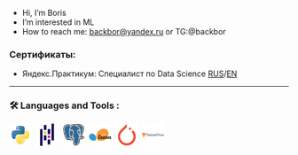 -  Hi, I’m Boris
-  I’m interested in ML
- How to reach me: backbor@yandex.ru or TG:@backbor

### Сертификаты:
 - Яндекс.Практикум: Специалист по Data Science [RUS](https://github.com/backbor/backbor/blob/main/%D1%81ert/%D0%A1ertificate_RU_Bakalenko_2024-5844-004.pdf)/[EN](https://github.com/backbor/backbor/blob/main/%D1%81ert/%D0%A1ertificate_ENG_Bakalenko_2024-5844-004.pdf)

<!---
backbor/backbor is a ✨ special ✨ repository because its `README.md` (this file) appears on your GitHub profile.
You can click the Preview link to take a look at your changes.
--->
---

### :hammer_and_wrench: Languages and Tools :
<div>
  <img src="https://github.com/devicons/devicon/blob/master/icons/python/python-original.svg" title="pytnon" alt="pytnon" width="40" height="40"/>&nbsp;
  <img src="https://github.com/devicons/devicon/blob/master/icons/pandas/pandas-original.svg" title="pandas" alt="pandas" width="40" height="40"/>&nbsp;
  <img src="https://github.com/devicons/devicon/blob/master/icons/postgresql/postgresql-original.svg" title="pgSql" alt="pgSql" width="40" height="40"/>&nbsp;
  <img src="https://github.com/devicons/devicon/blob/master/icons/scikitlearn/scikitlearn-original.svg" title="scikitlearn" alt="scikitlearn" width="40" height="40"/>&nbsp;
  <img src="https://github.com/devicons/devicon/blob/master/icons/pytorch/pytorch-original.svg" alt="pytorch" alt="pytorch" width="40" height="40"/>&nbsp;
  <img src="https://github.com/devicons/devicon/blob/master/icons/tensorflow/tensorflow-original-wordmark.svg" title="tensorflow" alt="tensorflow " width="40" height="40"/>&nbsp;
</div>
